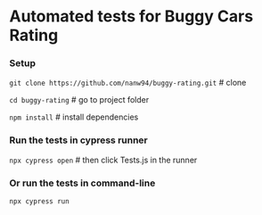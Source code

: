 # Automated tests for Buggy Cars Rating

### Setup
`git clone https://github.com/nanw94/buggy-rating.git`   # clone

`cd buggy-rating`  # go to project folder

`npm install`   # install dependencies

### Run the tests in cypress runner
`npx cypress open`  # then click Tests.js in the runner
### Or run the tests in command-line
`npx cypress run` 
